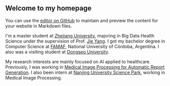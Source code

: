 ## Welcome to my homepage

You can use the [editor on GitHub](https://github.com/lggaray/lggaray.github.io/edit/main/README.md) to maintain and preview the content for your website in Markdown files.

I'm a master student at [Zhejiang University](https://www.zju.edu.cn/), majoring in Big Data Health Science under the supervision of Prof. [Jie Yang](https://jiesutd.github.io/). I got my bachelor degree in Computer Science at [FAMAF](https://www.famaf.unc.edu.ar/), National University of Córdoba, Argentina. I also was a visiting student at [Dongseo University](https://uni.dongseo.ac.kr/eng/).

My research interests are mainly focused on AI applied to healthcare. Previously, I was working in [Medical Image Processing for Automatic Report Generation](https://github.com/lggaray/Medical_Report_Generation). I also been intern at [Nanjing University Science Park](http://www.njusp.com/), working in Medical Image Processing.
